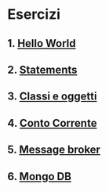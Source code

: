 # Esercizi

##	1. [Hello World](./hello-world.md)
##	2. [Statements](./python-statements/if-statements.md)
##	3. [Classi e oggetti](./classes-and-object/classes-and-object.md)
##	4. [Conto Corrente](./conto-corrente-example/conto-corrente.md)
##	5. [Message broker](./rabbit-mq-example/rabbit-mq.md)
##	6. [Mongo DB](./mongo-db-example/mongo-db.md)
